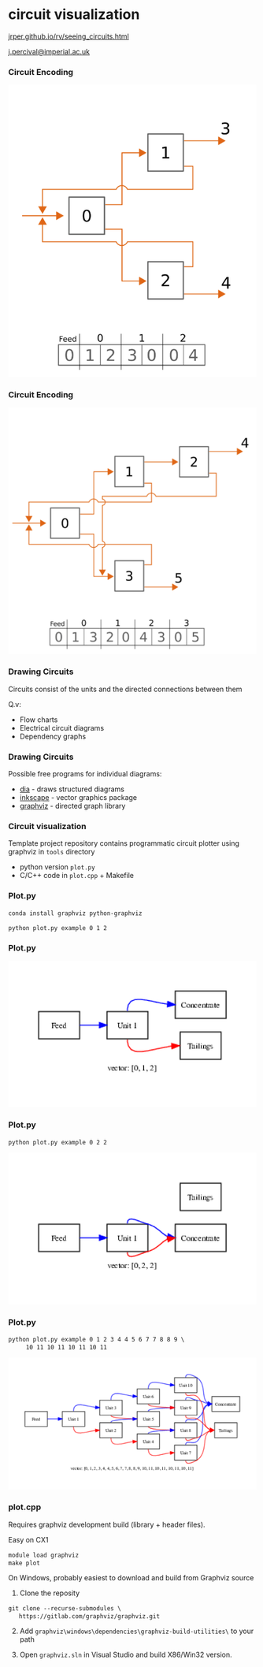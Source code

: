 # circuit visualization

[jrper.github.io/rv/seeing_circuits.html](http://jrper.github.io/rv/seeing_circuits.html)

j.percival@imperial.ac.uk



### Circuit Encoding

![](seeing_circuits_images/circuit1.png)


### Circuit Encoding

![](seeing_circuits_images/circuit2.png)



### Drawing Circuits

Circuits consist of the units and the directed connections between them


Q.v:

 - Flow charts
 - Electrical circuit diagrams
 - Dependency graphs


### Drawing Circuits

Possible free programs for individual diagrams:
 - [dia](http://dia-installer.de/index.html.en) - draws structured diagrams
 - [inkscape](https://inkscape.org/download/) - vector graphics package
 - [graphviz](https://graphviz.gitlab.io) - directed graph library



### Circuit visualization

Template project repository contains programmatic circuit plotter using graphviz in `tools` directory

 - python version `plot.py`
 - C/C++ code in `plot.cpp` + Makefile


### Plot.py

```
conda install graphviz python-graphviz
```

```
python plot.py example 0 1 2
```


### Plot.py

![](seeing_circuits_images/circuit3.png)


### Plot.py

```
python plot.py example 0 2 2
```

![](seeing_circuits_images/circuit4.png)


### Plot.py

```
python plot.py example 0 1 2 3 4 4 5 6 7 7 8 8 9 \
     10 11 10 11 10 11 10 11
```

![](seeing_circuits_images/circuit5.png)



### plot.cpp

Requires graphviz development build (library + header files).

Easy on CX1

```
module load graphviz
make plot
```


On Windows, probably easiest to download and build from Graphviz source

 1. Clone the reposity
```
git clone --recurse-submodules \
   https://gitlab.com/graphviz/graphviz.git
```
 2. Add `graphviz\windows\dependencies\graphviz-build-utilities\` to your path

 3. Open `graphviz.sln` in Visual Studio and build X86/Win32 version.
